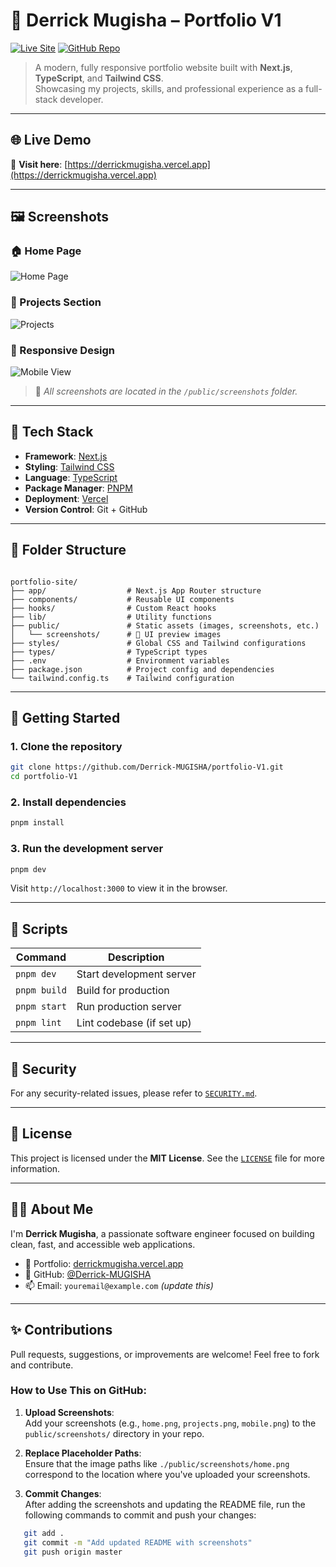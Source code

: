 
# 💼 Derrick Mugisha – Portfolio V1

[![Live Site](https://res.cloudinary.com/dvl1iht4u/image/upload/v1752015956/Screenshot_2025-07-09_010404_sqcu7s.png)](https://derrickmugisha.vercel.app)
[![GitHub Repo](https://img.shields.io/badge/GitHub-Repo-black?style=for-the-badge&logo=github)](https://github.com/Derrick-MUGISHA/portfolio-V1)

> A modern, fully responsive portfolio website built with **Next.js**, **TypeScript**, and **Tailwind CSS**.  
> Showcasing my projects, skills, and professional experience as a full-stack developer.

---

## 🌐 Live Demo

🔗 **Visit here**: [https://derrickmugisha.vercel.app](https://derrickmugisha.vercel.app)

---

## 🖼️ Screenshots

### 🏠 Home Page
![Home Page](https://res.cloudinary.com/dvl1iht4u/image/upload/v1752015956/Screenshot_2025-07-09_010404_sqcu7s.png)

### 📂 Projects Section
![Projects](./public/screenshots/projects.png)

### 📱 Responsive Design
![Mobile View](./public/screenshots/mobile.png)

> 📸 _All screenshots are located in the `/public/screenshots` folder._

---

## 🚀 Tech Stack

- **Framework**: [Next.js](https://nextjs.org/)
- **Styling**: [Tailwind CSS](https://tailwindcss.com/)
- **Language**: [TypeScript](https://www.typescriptlang.org/)
- **Package Manager**: [PNPM](https://pnpm.io/)
- **Deployment**: [Vercel](https://vercel.com/)
- **Version Control**: Git + GitHub

---

## 📁 Folder Structure

```

portfolio-site/
├── app/                  # Next.js App Router structure
├── components/           # Reusable UI components
├── hooks/                # Custom React hooks
├── lib/                  # Utility functions
├── public/               # Static assets (images, screenshots, etc.)
│   └── screenshots/      # 📸 UI preview images
├── styles/               # Global CSS and Tailwind configurations
├── types/                # TypeScript types
├── .env                  # Environment variables
├── package.json          # Project config and dependencies
└── tailwind.config.ts    # Tailwind configuration

````

---

## 🧰 Getting Started

### 1. Clone the repository

```bash
git clone https://github.com/Derrick-MUGISHA/portfolio-V1.git
cd portfolio-V1
````

### 2. Install dependencies

```bash
pnpm install
```

### 3. Run the development server

```bash
pnpm dev
```

Visit `http://localhost:3000` to view it in the browser.

---

## 📜 Scripts

| Command      | Description               |
| ------------ | ------------------------- |
| `pnpm dev`   | Start development server  |
| `pnpm build` | Build for production      |
| `pnpm start` | Run production server     |
| `pnpm lint`  | Lint codebase (if set up) |

---

## 🔐 Security

For any security-related issues, please refer to [`SECURITY.md`](./SECURITY.md).

---

## 📄 License

This project is licensed under the **MIT License**. See the [`LICENSE`](./LICENSE) file for more information.

---

## 🙋‍♂️ About Me

I'm **Derrick Mugisha**, a passionate software engineer focused on building clean, fast, and accessible web applications.

* 💼 Portfolio: [derrickmugisha.vercel.app](https://derrickmugisha.vercel.app)
* 🐙 GitHub: [@Derrick-MUGISHA](https://github.com/Derrick-MUGISHA)
* 📫 Email: `youremail@example.com` *(update this)*

---

## ✨ Contributions

Pull requests, suggestions, or improvements are welcome! Feel free to fork and contribute.


### **How to Use This on GitHub:**
1. **Upload Screenshots**:  
   Add your screenshots (e.g., `home.png`, `projects.png`, `mobile.png`) to the `public/screenshots/` directory in your repo.

2. **Replace Placeholder Paths**:  
   Ensure that the image paths like `./public/screenshots/home.png` correspond to the location where you've uploaded your screenshots.

3. **Commit Changes**:  
   After adding the screenshots and updating the README file, run the following commands to commit and push your changes:
```bash
   git add .
   git commit -m "Add updated README with screenshots"
   git push origin master
````

